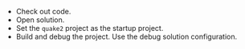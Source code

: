 - Check out code.
- Open solution.
- Set the `quake2` project as the startup project.
- Build and debug the project. Use the debug solution configuration.
